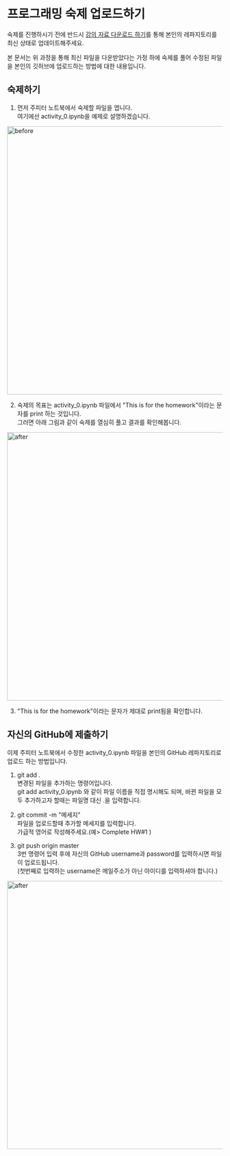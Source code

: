 # 프로그래밍 숙제 업로드하기

숙제를 진행하시기 전에 반드시
[강의 자료 다운로드 하기](https://github.com/YoonJoon/Python4Sejong/blob/master/howToDownloadCourseMaterials.md)를 통해 
본인의 레파지토리를 최신 상태로 업데이트해주세요.

본 문서는 위 과정을 통해 최신 파일을 다운받았다는 가정 하에 숙제를 풀어 수정된 파일을 본인의 깃허브에 업로드하는 방법에 대한 내용입니다.

## 숙제하기

1. 먼저 주피터 노트북에서 숙제할 파일을 엽니다.  
여기에선 activity_0.ipynb을 예제로 설명하겠습니다.

<img width="626" alt="before" src="https://user-images.githubusercontent.com/1378925/40573578-6dd00f5a-60fe-11e8-9021-c0383a32220b.png">

2. 숙제의 목표는 activity_0.ipynb 파일에서 "This is for the homework"이라는 문자를 print 하는 것입니다.  
그러면 아래 그림과 같이 숙제를 열심히 풀고 결과를 확인해봅니다.  

<img width="626" alt="after" src="https://user-images.githubusercontent.com/1378925/40573608-ca10c0c0-60fe-11e8-9639-67b7d224b1bf.png">

3. "This is for the homework"이라는 문자가 제대로 print됨을 확인합니다.  

## 자신의 GitHub에 제출하기

이제 주피터 노트북에서 수정한 activity_0.ipynb 파일을 본인의 GitHub 레파지토리로 업로드 하는 방법입니다.

1. git add .  
변경된 파일을 추가하는 명령어입니다.  
git add activity_0.ipynb 와 같이 파일 이름을 직접 명시해도 되며, 바뀐 파일을 모두 추가하고자 할때는 파일명 대신 .을 입력합니다.

2. git commit -m "메세지"  
파일을 업로드할때 추가할 메세지를 입력합니다.  
가급적 영어로 작성해주세요.(예> Complete HW#1 )

3. git push origin master  
3번 명령어 입력 후에 자신의 GitHub username과 password를 입력하시면 파일이 업로드됩니다.  
(첫번째로 입력하는 username은 메일주소가 아닌 아이디를 입력하셔야 합니다.)

<img width="626" alt="after" src="https://user-images.githubusercontent.com/1378925/40573646-5cc46ef8-60ff-11e8-889d-6cc0e0939f66.png">
